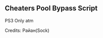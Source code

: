 Cheaters Pool Bypass Script 
---------------------------------------------------
PS3 Only atm

Credits: Райан(Sock)
